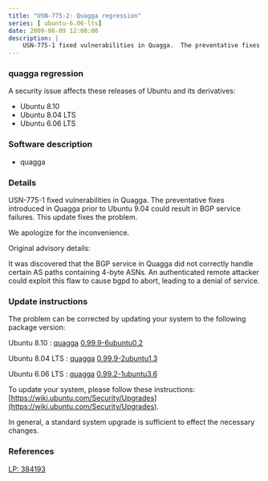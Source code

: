 ```yaml
---
title: "USN-775-2: Quagga regression"
series: [ ubuntu-6.06-lts]
date: 2009-06-09 12:00:00
description: |
    USN-775-1 fixed vulnerabilities in Quagga.  The preventative fixes introduced in Quagga prior to Ubuntu 9.04 could result in BGP service failures.  This update fixes the problem.
--- 
```

 
### quagga regression

A security issue affects these releases of Ubuntu and its derivatives:

* Ubuntu 8.10
* Ubuntu 8.04 LTS
* Ubuntu 6.06 LTS

### Software description

* quagga 

### Details

USN-775-1 fixed vulnerabilities in Quagga. The preventative fixes introduced in Quagga prior to Ubuntu 9.04 could result in BGP service failures. This update fixes the problem.

We apologize for the inconvenience.

Original advisory details:

 It was discovered that the BGP service in Quagga did not correctly handle certain AS paths containing 4-byte ASNs. An authenticated remote attacker could exploit this flaw to cause bgpd to abort, leading to a denial of service. 

### Update instructions

The problem can be corrected by updating your system to the following package version:

Ubuntu 8.10
 : [quagga](https://launchpad.net/ubuntu/+source/quagga) <span> [0.99.9-6ubuntu0.2](https://launchpad.net/ubuntu/+source/quagga/0.99.9-6ubuntu0.2) </span> 

Ubuntu 8.04 LTS
 : [quagga](https://launchpad.net/ubuntu/+source/quagga) <span> [0.99.9-2ubuntu1.3](https://launchpad.net/ubuntu/+source/quagga/0.99.9-2ubuntu1.3) </span> 

Ubuntu 6.06 LTS
 : [quagga](https://launchpad.net/ubuntu/+source/quagga) <span> [0.99.2-1ubuntu3.6](https://launchpad.net/ubuntu/+source/quagga/0.99.2-1ubuntu3.6) </span> 

To update your system, please follow these instructions: [https://wiki.ubuntu.com/Security/Upgrades](https://wiki.ubuntu.com/Security/Upgrades).

In general, a standard system upgrade is sufficient to effect the necessary changes. 

### References

 [LP: 384193](https://launchpad.net/bugs/384193)
 
